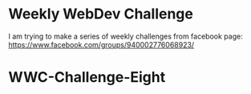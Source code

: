 # Weekly WebDev Challenge
I am trying to make a series of weekly challenges from facebook page: https://www.facebook.com/groups/940002776068923/
# WWC-Challenge-Eight
